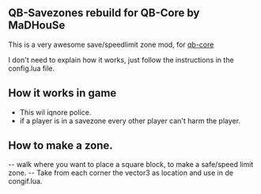 ## QB-Savezones rebuild for QB-Core by MaDHouSe
This is a very awesome save/speedlimit zone mod, for [qb-core](https://github.com/qbcore-framework/qb-core) 

I don't need to explain how it works, just follow the instructions in the config.lua file.


## How it works in game
- This wil iqnore police.
- if a player is in a savezone every other player can't harm the player.


## How to make a zone.
-- walk where you want to place a square block, to make a safe/speed limit zone. 
-- Take from each corner the vector3 as location and use in de congif.lua.